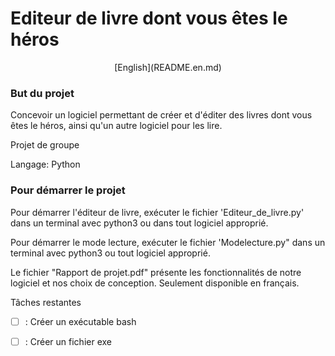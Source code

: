 # Editeur de livre dont vous êtes le héros

<p align=center>
[English](README.en.md)
</p>

### But du projet

Concevoir un logiciel permettant de créer et d'éditer des livres dont vous êtes le héros, ainsi qu'un autre logiciel pour les lire.


Projet de groupe

Langage: Python

### Pour démarrer le projet

Pour démarrer l'éditeur de livre, exécuter le fichier 'Editeur_de_livre.py' dans un terminal avec python3 ou dans tout logiciel approprié.

Pour démarrer le mode lecture, exécuter le fichier 'Modelecture.py" dans un terminal avec python3 ou tout logiciel approprié.

Le fichier "Rapport de projet.pdf" présente les fonctionnalités de notre logiciel et nos choix de conception. Seulement disponible en français.


Tâches restantes

- [ ] : Créer un exécutable bash

- [ ] : Créer un fichier exe
